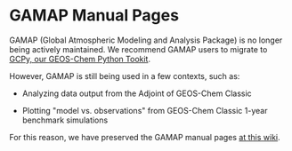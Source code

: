 # GAMAP Manual Pages

GAMAP (Global Atmospheric Modeling and Analysis Package) is no longer
being actively maintained.  We recommend GAMAP users to migrate to
[GCPy, our GEOS-Chem Python Tookit](https://gcpy.readthedocs.io).

However, GAMAP is still being used in a few contexts, such as:

  - Analyzing data output from the Adjoint of GEOS-Chem Classic
  
  - Plotting "model vs. observations" from GEOS-Chem Classic 1-year
  benchmark simulations
  
For this reason, we have preserved the GAMAP manual pages [at this
wiki](https://github.com/geoschem/gamap-manual/wiki). 
